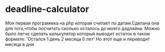 # deadline-calculator
Моя первая программка на php которая считает по датам.Сделана она для того,чтобы посчитать сколько осталось до моего дэдлайна.
Можно было легче сделать калькулятор который выводит остаток в таком формате: 'Остался 1 день 2 месяца 0 лет' Но этот еще и переводит месяца в дни
